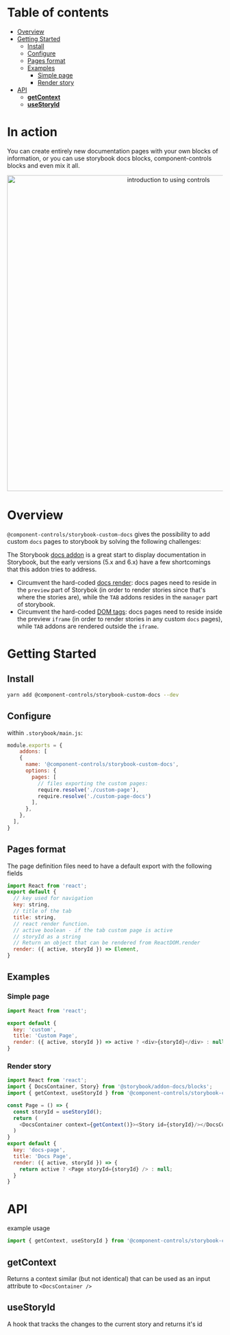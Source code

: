 # Table of contents

-   [Overview](#overview)
-   [Getting Started](#getting-started)
    -   [Install](#install)
    -   [Configure](#configure)
    -   [Pages format](#pages-format)
    -   [Examples](#examples)
        -   [Simple page](#simple-page)
        -   [Render story](#render-story)
-   [API](#api)
    -   [**getContext**](#getcontext)
    -   [**useStoryId**](#usestoryid)

# In action    

You can create entirely new documentation pages with your own blocks of information, or you can use storybook docs blocks, component-controls blocks and even mix it all.

<p align="center">
  <img src="./images/custom-docs-pages.gif" alt="introduction to using controls" width="738">
</p>

# Overview

`@component-controls/storybook-custom-docs` gives the possibility to add custom `docs` pages to storybook by solving the following challenges:

The Storybook [docs addon](https://github.com/storybookjs/storybook/tree/next/addons/docs) is a great start to display documentation in Storybook, but the early versions (5.x and 6.x) have a few shortcomings that this addon tries to address.

-   Circumvent the hard-coded [docs render](https://github.com/storybookjs/storybook/blob/855815293b59412eea2b57f20eaa02982fcb5360/lib/core/src/client/preview/StoryRenderer.tsx#L168): docs pages need to reside in the `preview` part of Storybok (in order to render stories since that's where the stories are), while the `TAB` addons resides in the `manager` part of storybook. 
-   Circumvent the hard-coded [DOM tags](https://github.com/storybookjs/storybook/blob/855815293b59412eea2b57f20eaa02982fcb5360/lib/core/src/server/templates/index.ejs#L31): docs pages need to reside inside the preview `iframe` (in order to render stories in any custom `docs` pages), while `TAB` addons are rendered outside the `iframe`. 

# Getting Started

## Install

```sh
yarn add @component-controls/storybook-custom-docs --dev
```

## Configure

within `.storybook/main.js`:

```js
module.exports = {
    addons: [
    {
      name: '@component-controls/storybook-custom-docs',
      options: {
        pages: [
          // files exporting the custom pages:
          require.resolve('./custom-page'),
          require.resolve('./custom-page-docs')
        ],
      },
    },
  ],
}
```

## Pages format

The page definition files need to have a default export with the following fields

```js
import React from 'react';
export default {
  // key used for navigation
  key: string,
  // title of the tab
  title: string,
  // react render function. 
  // active boolean - if the tab custom page is active
  // storyId as a string
  // Return an object that can be rendered from ReactDOM.render
  render: ({ active, storyId }) => Element,
}
```

## Examples

### Simple page

```js
import React from 'react';

export default {
  key: 'custom',
  title: 'Custom Page',
  render: ({ active, storyId }) => active ? <div>{storyId}</div> : null,
}
```

### Render story

```js
import React from 'react';
import { DocsContainer, Story} from '@storybook/addon-docs/blocks';
import { getContext, useStoryId } from '@component-controls/storybook-custom-docs';

const Page = () => {
  const storyId = useStoryId();
  return (
    <DocsContainer context={getContext()}><Story id={storyId}/></DocsContainer>
  )
}
export default {
  key: 'docs-page',
  title: 'Docs Page',
  render: ({ active, storyId }) => {
    return active ? <Page storyId={storyId} /> : null;  
  } 
}
```

# API

example usage

```js
import { getContext, useStoryId } from '@component-controls/storybook-custom-docs';
```

## **getContext**

Returns a context similar (but not identical) that can be used as an input attribute to `<DocsContainer />`

## **useStoryId**

A hook that tracks the changes to the current story and returns it's id
